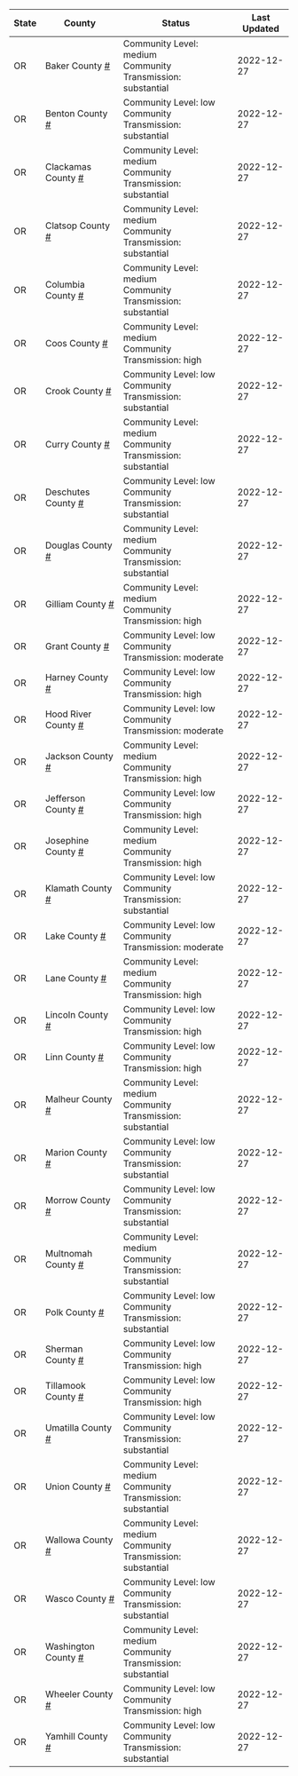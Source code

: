 State | County | Status | Last Updated
--- | --- | --- | --- 
OR | Baker County <a href="#baker_county">#</a> | <a name="baker_county"></a>Community Level: medium<br/>Community Transmission: substantial | 2022-12-27
OR | Benton County <a href="#benton_county">#</a> | <a name="benton_county"></a>Community Level: low<br/>Community Transmission: substantial | 2022-12-27
OR | Clackamas County <a href="#clackamas_county">#</a> | <a name="clackamas_county"></a>Community Level: medium<br/>Community Transmission: substantial | 2022-12-27
OR | Clatsop County <a href="#clatsop_county">#</a> | <a name="clatsop_county"></a>Community Level: medium<br/>Community Transmission: substantial | 2022-12-27
OR | Columbia County <a href="#columbia_county">#</a> | <a name="columbia_county"></a>Community Level: medium<br/>Community Transmission: substantial | 2022-12-27
OR | Coos County <a href="#coos_county">#</a> | <a name="coos_county"></a>Community Level: medium<br/>Community Transmission: high | 2022-12-27
OR | Crook County <a href="#crook_county">#</a> | <a name="crook_county"></a>Community Level: low<br/>Community Transmission: substantial | 2022-12-27
OR | Curry County <a href="#curry_county">#</a> | <a name="curry_county"></a>Community Level: medium<br/>Community Transmission: substantial | 2022-12-27
OR | Deschutes County <a href="#deschutes_county">#</a> | <a name="deschutes_county"></a>Community Level: low<br/>Community Transmission: substantial | 2022-12-27
OR | Douglas County <a href="#douglas_county">#</a> | <a name="douglas_county"></a>Community Level: medium<br/>Community Transmission: substantial | 2022-12-27
OR | Gilliam County <a href="#gilliam_county">#</a> | <a name="gilliam_county"></a>Community Level: medium<br/>Community Transmission: high | 2022-12-27
OR | Grant County <a href="#grant_county">#</a> | <a name="grant_county"></a>Community Level: low<br/>Community Transmission: moderate | 2022-12-27
OR | Harney County <a href="#harney_county">#</a> | <a name="harney_county"></a>Community Level: low<br/>Community Transmission: high | 2022-12-27
OR | Hood River County <a href="#hood_river_county">#</a> | <a name="hood_river_county"></a>Community Level: low<br/>Community Transmission: moderate | 2022-12-27
OR | Jackson County <a href="#jackson_county">#</a> | <a name="jackson_county"></a>Community Level: medium<br/>Community Transmission: high | 2022-12-27
OR | Jefferson County <a href="#jefferson_county">#</a> | <a name="jefferson_county"></a>Community Level: low<br/>Community Transmission: high | 2022-12-27
OR | Josephine County <a href="#josephine_county">#</a> | <a name="josephine_county"></a>Community Level: medium<br/>Community Transmission: high | 2022-12-27
OR | Klamath County <a href="#klamath_county">#</a> | <a name="klamath_county"></a>Community Level: low<br/>Community Transmission: substantial | 2022-12-27
OR | Lake County <a href="#lake_county">#</a> | <a name="lake_county"></a>Community Level: low<br/>Community Transmission: moderate | 2022-12-27
OR | Lane County <a href="#lane_county">#</a> | <a name="lane_county"></a>Community Level: medium<br/>Community Transmission: high | 2022-12-27
OR | Lincoln County <a href="#lincoln_county">#</a> | <a name="lincoln_county"></a>Community Level: low<br/>Community Transmission: high | 2022-12-27
OR | Linn County <a href="#linn_county">#</a> | <a name="linn_county"></a>Community Level: low<br/>Community Transmission: high | 2022-12-27
OR | Malheur County <a href="#malheur_county">#</a> | <a name="malheur_county"></a>Community Level: medium<br/>Community Transmission: substantial | 2022-12-27
OR | Marion County <a href="#marion_county">#</a> | <a name="marion_county"></a>Community Level: low<br/>Community Transmission: substantial | 2022-12-27
OR | Morrow County <a href="#morrow_county">#</a> | <a name="morrow_county"></a>Community Level: low<br/>Community Transmission: substantial | 2022-12-27
OR | Multnomah County <a href="#multnomah_county">#</a> | <a name="multnomah_county"></a>Community Level: medium<br/>Community Transmission: substantial | 2022-12-27
OR | Polk County <a href="#polk_county">#</a> | <a name="polk_county"></a>Community Level: low<br/>Community Transmission: substantial | 2022-12-27
OR | Sherman County <a href="#sherman_county">#</a> | <a name="sherman_county"></a>Community Level: low<br/>Community Transmission: high | 2022-12-27
OR | Tillamook County <a href="#tillamook_county">#</a> | <a name="tillamook_county"></a>Community Level: low<br/>Community Transmission: high | 2022-12-27
OR | Umatilla County <a href="#umatilla_county">#</a> | <a name="umatilla_county"></a>Community Level: low<br/>Community Transmission: substantial | 2022-12-27
OR | Union County <a href="#union_county">#</a> | <a name="union_county"></a>Community Level: medium<br/>Community Transmission: substantial | 2022-12-27
OR | Wallowa County <a href="#wallowa_county">#</a> | <a name="wallowa_county"></a>Community Level: medium<br/>Community Transmission: substantial | 2022-12-27
OR | Wasco County <a href="#wasco_county">#</a> | <a name="wasco_county"></a>Community Level: low<br/>Community Transmission: substantial | 2022-12-27
OR | Washington County <a href="#washington_county">#</a> | <a name="washington_county"></a>Community Level: medium<br/>Community Transmission: substantial | 2022-12-27
OR | Wheeler County <a href="#wheeler_county">#</a> | <a name="wheeler_county"></a>Community Level: low<br/>Community Transmission: high | 2022-12-27
OR | Yamhill County <a href="#yamhill_county">#</a> | <a name="yamhill_county"></a>Community Level: low<br/>Community Transmission: substantial | 2022-12-27

